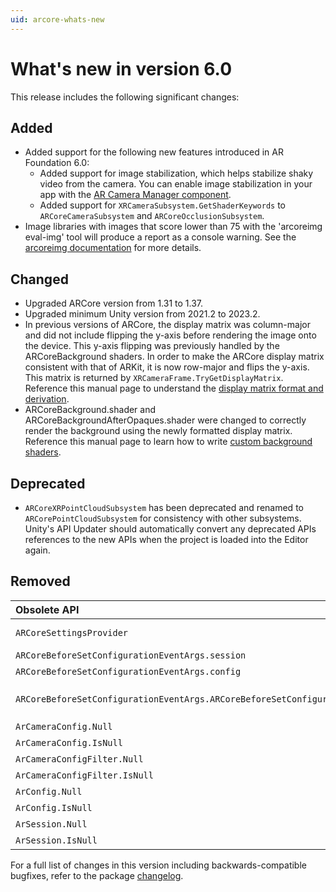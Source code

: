 ```yaml
---
uid: arcore-whats-new
---
```

# What's new in version 6.0

This release includes the following significant changes:

## Added

- Added support for the following new features introduced in AR Foundation 6.0:
    - Added support for image stabilization, which helps stabilize shaky video from the camera. You can enable image stabilization in your app with the [AR Camera Manager component](xref:arfoundation-camera-components#ar-camera-manager-component).
    - Added support for `XRCameraSubsystem.GetShaderKeywords` to `ARCoreCameraSubsystem` and `ARCoreOcclusionSubsystem`.
- Image libraries with images that score lower than 75 with the 'arcoreimg eval-img' tool will produce a report as a console warning. See the [arcoreimg documentation](https://developers.google.com/ar/develop/augmented-images/arcoreimg) for more details.

## Changed

- Upgraded ARCore version from 1.31 to 1.37.
- Upgraded minimum Unity version from 2021.2 to 2023.2.
- In previous versions of ARCore, the display matrix was column-major and did not include flipping the y-axis before rendering the image onto the device. This y-axis flipping was previously handled by the ARCoreBackground shaders. In order to make the ARCore display matrix consistent with that of ARKit, it is now row-major and flips the y-axis. This matrix is returned by `XRCameraFrame.TryGetDisplayMatrix`. Reference this manual page to understand the [display matrix format and derivation](xref:arfoundation-display-matrix-format-and-derivation).
- ARCoreBackground.shader and ARCoreBackgroundAfterOpaques.shader were changed to correctly render the background using the newly formatted display matrix. Reference this manual page to learn how to write [custom background shaders](xref:arfoundation-custom-background-shaders).

## Deprecated

- `ARCoreXRPointCloudSubsystem` has been deprecated and renamed to `ARCorePointCloudSubsystem` for consistency with other subsystems. Unity's API Updater should automatically convert any deprecated APIs references to the new APIs when the project is loaded into the Editor again.

## Removed

| Obsolete API | Recommendation |
| :----------- | :------------- |
| `ARCoreSettingsProvider` | This class is now deprecated. Its internal functionality is replaced by XR Management |
| `ARCoreBeforeSetConfigurationEventArgs.session` | Use `arSession` to access the session. |
| `ARCoreBeforeSetConfigurationEventArgs.config` | Use `arConfig` to access the configuration. |
| `ARCoreBeforeSetConfigurationEventArgs.ARCoreBeforeSetConfigurationEventArgs` | Use `ARCoreBeforeSetConfigurationEventArgs(ArSession, ArConfig)` instead. |
| `ArCameraConfig.Null` | Use `default` instead. |
| `ArCameraConfig.IsNull` | Compare to null instead. |
| `ArCameraConfigFilter.Null` | Use `default` instead. |
| `ArCameraConfigFilter.IsNull` | Compare to null instead. |
| `ArConfig.Null` | Use `default` instead. |
| `ArConfig.IsNull` | Compare to null instead. |
| `ArSession.Null` | Use `default` instead. |
| `ArSession.IsNull` | Compare to null instead. |

For a full list of changes in this version including backwards-compatible bugfixes, refer to the package [changelog](xref:arcore-changelog).
